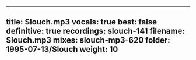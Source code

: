 
---
title: Slouch.mp3
vocals: true
best: false
definitive: true
recordings: slouch-141
filename: Slouch.mp3
mixes: slouch-mp3-620
folder: 1995-07-13/Slouch
weight: 10
---
